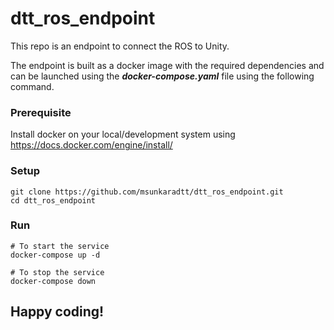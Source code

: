 # dtt_ros_endpoint

This repo is an endpoint to connect the ROS to Unity. 

The endpoint is built as a docker image with the required dependencies and can be launched using the **_docker-compose.yaml_** file using the following command. 

### Prerequisite
Install docker on your local/development system using https://docs.docker.com/engine/install/

### Setup
```
git clone https://github.com/msunkaradtt/dtt_ros_endpoint.git
cd dtt_ros_endpoint
```
### Run
```
# To start the service
docker-compose up -d

# To stop the service
docker-compose down
```

##
## Happy coding!
